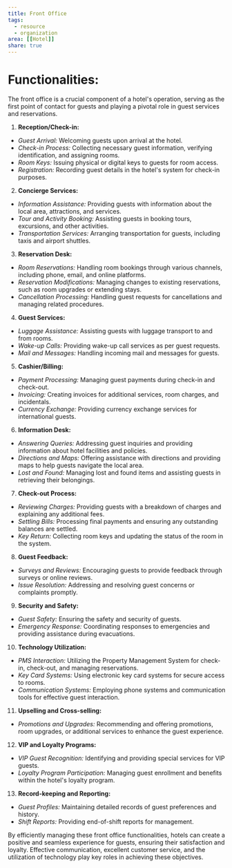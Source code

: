 ```yaml
---
title: Front Office
tags:
  - resource 
  - organization
area: [[Hotel]]
share: true
---
```


# Functionalities:
The front office is a crucial component of a hotel's operation, serving as the first point of contact for guests and playing a pivotal role in guest services and reservations.

1. **Reception/Check-in:**
  - *Guest Arrival:* Welcoming guests upon arrival at the hotel.
  - *Check-in Process:* Collecting necessary guest information, verifying identification, and assigning rooms.
  - *Room Keys:* Issuing physical or digital keys to guests for room access.
  - *Registration:* Recording guest details in the hotel's system for check-in purposes.

2. **Concierge Services:**
  - *Information Assistance:* Providing guests with information about the local area, attractions, and services.
  - *Tour and Activity Booking:* Assisting guests in booking tours, excursions, and other activities.
  - *Transportation Services:* Arranging transportation for guests, including taxis and airport shuttles.

3. **Reservation Desk:**
  - *Room Reservations:* Handling room bookings through various channels, including phone, email, and online platforms.
  - *Reservation Modifications:* Managing changes to existing reservations, such as room upgrades or extending stays.
  - *Cancellation Processing:* Handling guest requests for cancellations and managing related procedures.

4. **Guest Services:**
  - *Luggage Assistance:* Assisting guests with luggage transport to and from rooms.
  - *Wake-up Calls:* Providing wake-up call services as per guest requests.
  - *Mail and Messages:* Handling incoming mail and messages for guests.

5. **Cashier/Billing:**
  - *Payment Processing:* Managing guest payments during check-in and check-out.
  - *Invoicing:* Creating invoices for additional services, room charges, and incidentals.
  - *Currency Exchange:* Providing currency exchange services for international guests.

6. **Information Desk:**
  - *Answering Queries:* Addressing guest inquiries and providing information about hotel facilities and policies.
  - *Directions and Maps:* Offering assistance with directions and providing maps to help guests navigate the local area.
  - *Lost and Found:* Managing lost and found items and assisting guests in retrieving their belongings.

7. **Check-out Process:**
  - *Reviewing Charges:* Providing guests with a breakdown of charges and explaining any additional fees.
  - *Settling Bills:* Processing final payments and ensuring any outstanding balances are settled.
  - *Key Return:* Collecting room keys and updating the status of the room in the system.

8. **Guest Feedback:**
  - *Surveys and Reviews:* Encouraging guests to provide feedback through surveys or online reviews.
  - *Issue Resolution:* Addressing and resolving guest concerns or complaints promptly.

9. **Security and Safety:**
  - *Guest Safety:* Ensuring the safety and security of guests.
  - *Emergency Response:* Coordinating responses to emergencies and providing assistance during evacuations.

10. **Technology Utilization:**
  - *PMS Interaction:* Utilizing the Property Management System for check-in, check-out, and managing reservations.
  - *Key Card Systems:* Using electronic key card systems for secure access to rooms.
  - *Communication Systems:* Employing phone systems and communication tools for effective guest interaction.

11. **Upselling and Cross-selling:**
  - *Promotions and Upgrades:* Recommending and offering promotions, room upgrades, or additional services to enhance the guest experience.

12. **VIP and Loyalty Programs:**
  - *VIP Guest Recognition:* Identifying and providing special services for VIP guests.
  - *Loyalty Program Participation:* Managing guest enrollment and benefits within the hotel's loyalty program.

13. **Record-keeping and Reporting:**
  - *Guest Profiles:* Maintaining detailed records of guest preferences and history.
  - *Shift Reports:* Providing end-of-shift reports for management.

By efficiently managing these front office functionalities, hotels can create a positive and seamless experience for guests, ensuring their satisfaction and loyalty. Effective communication, excellent customer service, and the utilization of technology play key roles in achieving these objectives.